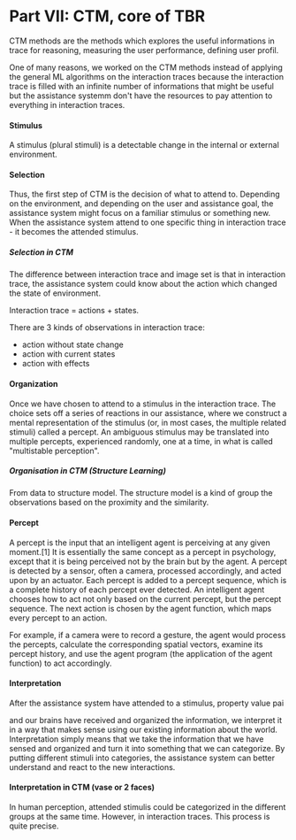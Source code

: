 Part VII: CTM, core of TBR
=====

CTM methods are the methods which explores the useful informations in trace for reasoning, measuring the user performance, defining user profil.

One of many reasons, we worked on the CTM methods instead of applying the general ML algorithms on the interaction traces because the interaction trace is filled with an infinite number of informations that might be useful but the assistance systemm don't have the resources to pay attention to everything in interaction traces. 

#### Stimulus
A stimulus (plural stimuli) is a detectable change in the internal or external environment.

#### Selection

Thus, the first step of CTM is the decision of what to attend to.
Depending on the environment, and depending on the user and assistance goal, the assistance system might focus on a familiar stimulus or something new.
When the assistance system attend to one specific thing in interaction trace - it becomes the attended stimulus.

##### Selection in CTM

The difference between interaction trace and image set is that in interaction trace, the assistance system could know about the action which changed the state of environment.

Interaction trace = actions + states.

There are 3 kinds of observations in interaction trace:
* action without state change
* action with current states
* action with effects

#### Organization

Once we have chosen to attend to a stimulus in the interaction trace.
The choice sets off a series of reactions in our assistance, where we construct a mental representation of the stimulus (or, in most cases, the multiple related stimuli) called a percept.
An ambiguous stimulus may be translated into multiple percepts, experienced randomly, one at a time, in what is called "multistable perception".

##### Organisation in CTM (Structure Learning)
From data to structure model. The structure model is a kind of group the observations based on the proximity and the similarity.


#### Percept

A percept is the input that an intelligent agent is perceiving at any given moment.[1] It is essentially the same concept as a percept in psychology, except that it is being perceived not by the brain but by the agent. A percept is detected by a sensor, often a camera, processed accordingly, and acted upon by an actuator. Each percept is added to a percept sequence, which is a complete history of each percept ever detected. An intelligent agent chooses how to act not only based on the current percept, but the percept sequence. The next action is chosen by the agent function, which maps every percept to an action.

For example, if a camera were to record a gesture, the agent would process the percepts, calculate the corresponding spatial vectors, examine its percept history, and use the agent program (the application of the agent function) to act accordingly.

#### Interpretation

After the assistance system have attended to a stimulus, property value pai

and our brains have received and organized the information, we interpret it in a way that makes sense using our existing information about the world. 
Interpretation simply means that we take the information that we have sensed and organized and turn it into something that we can categorize.
By putting different stimuli into categories, the assistance system can better understand and react to the new interactions.

#### Interpretation in CTM (vase or 2 faces)

In human perception, attended stimulis could be categorized in the different groups at the same time.
However, in interaction traces. This process is quite precise. 


